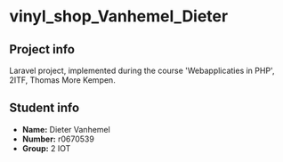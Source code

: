 # vinyl_shop_Vanhemel_Dieter
## Project info
Laravel project, implemented during the course 'Webapplicaties in PHP', 2ITF, Thomas More Kempen. 
## Student info
- **Name:** Dieter Vanhemel
- **Number:** r0670539
- **Group:** 2 IOT
